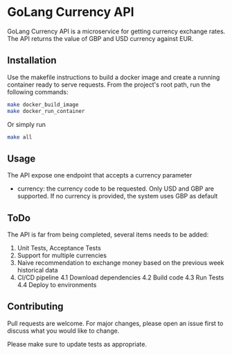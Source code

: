 
# GoLang Currency API

GoLang Currency API is a microservice for getting currency exchange rates. The API returns the value of GBP and USD currency against EUR.

## Installation

Use the makefile instructions to build a docker image and create a running container ready to serve requests. From the project's root path, run the following commands:

```bash
make docker_build_image
make docker_run_container
```
Or simply run 

```bash
make all
```

## Usage
The API expose one endpoint that accepts a currency parameter
- currency: the currency code to be requested. Only USD and GBP are supported. If no currency is provided, the system uses GBP as default

## ToDo
The API is far from being completed, several items needs to be added:
1. Unit Tests, Acceptance Tests
2. Support for multiple currencies
3. Naive recommendation to exchange money based on the previous week historical data
4. CI/CD pipeline
	4.1 Download dependencies
	4.2 Build code
	4.3 Run Tests
	4.4 Deploy to environments

## Contributing
Pull requests are welcome. For major changes, please open an issue first to discuss what you would like to change.

Please make sure to update tests as appropriate.
